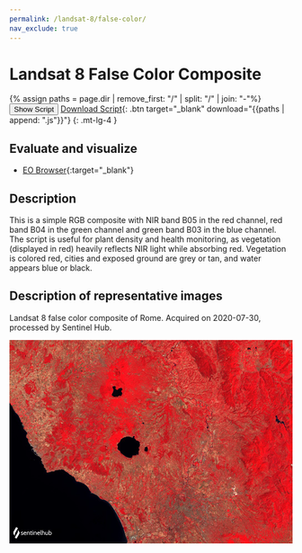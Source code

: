 ```yaml
---
permalink: /landsat-8/false-color/
nav_exclude: true
---
```


# Landsat 8 False Color Composite
{% assign paths = page.dir | remove_first: "/" | split: "/" | join: "-"%}
<button class="btn btn-primary" id="toggle-script" onclick="toggleScript()">Show Script</button>
[Download Script](script.js){: .btn target="_blank" download="{{paths | append: ".js"}}"}
{: .mt-lg-4 }

<div id="script" style="display:none;"> 
{% highlight javascript %}
{% include_relative script.js %}
{% endhighlight %}
</div>

## Evaluate and visualize

- [EO Browser](https://sentinelshare.page.link/FUVS){:target="_blank"}   

## Description

This is a simple RGB composite with NIR band B05 in the red channel, red band B04 in the green channel and green band B03 in the blue channel. The script is useful for plant density and health monitoring, as vegetation (displayed in red) heavily reflects NIR light while absorbing red. Vegetation is colored red, cities and exposed ground are grey or tan, and water appears blue or black.

## Description of representative images

Landsat 8 false color composite of Rome. Acquired on 2020-07-30, processed by Sentinel Hub. 

![L8 NDVI](fig/fig1.png)


 